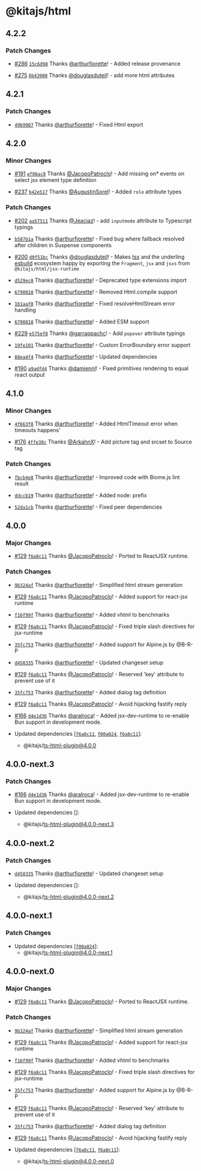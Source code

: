 # @kitajs/html

## 4.2.2

### Patch Changes

- [#286](https://github.com/kitajs/html/pull/286)
  [`15c6d98`](https://github.com/kitajs/html/commit/15c6d98dd84541ba07f6b8ea7940b61b93e4be4a)
  Thanks [@arthurfiorette](https://github.com/arthurfiorette)! - Added release provenance

- [#275](https://github.com/kitajs/html/pull/275)
  [`8b43900`](https://github.com/kitajs/html/commit/8b43900b23a7a96adb1f1d49cc25188d27efa002)
  Thanks [@douglasduteil](https://github.com/douglasduteil)! - add more html attributes

## 4.2.1

### Patch Changes

- [`49b9987`](https://github.com/kitajs/html/commit/49b99873ee8c7b29ff6390c1bb83b30d4d2ea757)
  Thanks [@arthurfiorette](https://github.com/arthurfiorette)! - Fixed Html export

## 4.2.0

### Minor Changes

- [#191](https://github.com/kitajs/html/pull/191)
  [`af06ac8`](https://github.com/kitajs/html/commit/af06ac88a066c61cf66c0a0667a942a7bf2c5dd9)
  Thanks [@JacopoPatroclo](https://github.com/JacopoPatroclo)! - Add missing on\* events
  on select jsx element type definition

- [#237](https://github.com/kitajs/html/pull/237)
  [`b42e517`](https://github.com/kitajs/html/commit/b42e517fdd33f87668bfb8dd84e9d5221273b8f5)
  Thanks [@AugustinSorel](https://github.com/AugustinSorel)! - Added `role` attribute
  types

### Patch Changes

- [#202](https://github.com/kitajs/html/pull/202)
  [`aa57511`](https://github.com/kitajs/html/commit/aa57511644f2a082739da65591964e34482df2b0)
  Thanks [@Jeaciaz](https://github.com/Jeaciaz)! - add `inputmode` attribute to Typescript
  typings

- [`b587b1a`](https://github.com/kitajs/html/commit/b587b1afc4cdc2d6b1d9580ca3a289e1e49edb3d)
  Thanks [@arthurfiorette](https://github.com/arthurfiorette)! - Fixed bug where fallback
  resolved after children in Suspense components

- [#200](https://github.com/kitajs/html/pull/200)
  [`d0f51bc`](https://github.com/kitajs/html/commit/d0f51bcf1ecc6bd57b16247a18415f220fb3082b)
  Thanks [@douglasduteil](https://github.com/douglasduteil)! - Makes
  [tsx](https://www.npmjs.com/package/tsx) and the underling
  [esbuild](https://esbuild.github.io/) ecosystem happy by exporting the `Fragment`, `jsx`
  and `jsxs` from `@kitajs/html/jsx-runtime`

- [`d529ec0`](https://github.com/kitajs/html/commit/d529ec009041bbf9c88f86eedbe2c9c39973f8ee)
  Thanks [@arthurfiorette](https://github.com/arthurfiorette)! - Deprecated type
  extensions import

- [`6790818`](https://github.com/kitajs/html/commit/6790818c4c694a9816bf7ccddc39779fa3afc8d1)
  Thanks [@arthurfiorette](https://github.com/arthurfiorette)! - Removed Html.compile
  support

- [`1b1aaf0`](https://github.com/kitajs/html/commit/1b1aaf0bbdefa6b2592e479c648251eb6e317330)
  Thanks [@arthurfiorette](https://github.com/arthurfiorette)! - Fixed resolveHtmlStream
  error handling

- [`6790818`](https://github.com/kitajs/html/commit/6790818c4c694a9816bf7ccddc39779fa3afc8d1)
  Thanks [@arthurfiorette](https://github.com/arthurfiorette)! - Added ESM support

- [#229](https://github.com/kitajs/html/pull/229)
  [`e575ef8`](https://github.com/kitajs/html/commit/e575ef8a23b73ff05599d791fb0355f6c8c75386)
  Thanks [@garrappachc](https://github.com/garrappachc)! - Add `popover` attribute typings

- [`19fe101`](https://github.com/kitajs/html/commit/19fe1019068d2d7b1af52b654e270851ffd38622)
  Thanks [@arthurfiorette](https://github.com/arthurfiorette)! - Custom ErrorBoundary
  error support

- [`88ea4f4`](https://github.com/kitajs/html/commit/88ea4f4e405a96b95103fe000a2d157cbad5b806)
  Thanks [@arthurfiorette](https://github.com/arthurfiorette)! - Updated dependencies

- [#190](https://github.com/kitajs/html/pull/190)
  [`a9adfd4`](https://github.com/kitajs/html/commit/a9adfd4bcf76d9412970789e1255d6dbeb863026)
  Thanks [@damiennl](https://github.com/damiennl)! - Fixed primitives rendering to equal
  react output

## 4.1.0

### Minor Changes

- [`4f663f8`](https://github.com/kitajs/html/commit/4f663f879e9c696ec50bb40599b41431e60f0b34)
  Thanks [@arthurfiorette](https://github.com/arthurfiorette)! - Added HtmlTimeout error
  when timeouts happens'

- [#176](https://github.com/kitajs/html/pull/176)
  [`4ffe38c`](https://github.com/kitajs/html/commit/4ffe38cbff2cfcd5277f064f8c60a240cc2f10ea)
  Thanks [@ArkahnX](https://github.com/ArkahnX)! - Add picture tag and srcset to Source
  tag

### Patch Changes

- [`fbcb4e8`](https://github.com/kitajs/html/commit/fbcb4e85803560cba4ac459bcd6d1b4dc72776e3)
  Thanks [@arthurfiorette](https://github.com/arthurfiorette)! - Improved code with
  Biome.js lint result

- [`ddccb19`](https://github.com/kitajs/html/commit/ddccb19cba4c7033af6761178e68a416a465c852)
  Thanks [@arthurfiorette](https://github.com/arthurfiorette)! - Added node: prefix

- [`52da1cb`](https://github.com/kitajs/html/commit/52da1cb7f3480d7b335abcd35accd0e1608c3928)
  Thanks [@arthurfiorette](https://github.com/arthurfiorette)! - Fixed peer dependencies

## 4.0.0

### Major Changes

- [#129](https://github.com/kitajs/html/pull/129)
  [`f6a8c11`](https://github.com/kitajs/html/commit/f6a8c1184039ae6168b4890e094a6ffd434c45ca)
  Thanks [@JacopoPatroclo](https://github.com/JacopoPatroclo)! - Ported to ReactJSX
  runtime.

### Patch Changes

- [`9b324af`](https://github.com/kitajs/html/commit/9b324afaf28e5accc27469e02527cd8c1c7d2608)
  Thanks [@arthurfiorette](https://github.com/arthurfiorette)! - Simplified html stream
  generation

- [#129](https://github.com/kitajs/html/pull/129)
  [`f6a8c11`](https://github.com/kitajs/html/commit/f6a8c1184039ae6168b4890e094a6ffd434c45ca)
  Thanks [@JacopoPatroclo](https://github.com/JacopoPatroclo)! - Added support for
  react-jsx runtime

- [`f16f99f`](https://github.com/kitajs/html/commit/f16f99f1e8ebbc917dc86e587e5c5a49bb93a2dd)
  Thanks [@arthurfiorette](https://github.com/arthurfiorette)! - Added vhtml to benchmarks

- [#129](https://github.com/kitajs/html/pull/129)
  [`f6a8c11`](https://github.com/kitajs/html/commit/f6a8c1184039ae6168b4890e094a6ffd434c45ca)
  Thanks [@JacopoPatroclo](https://github.com/JacopoPatroclo)! - Fixed triple slash
  directives for jsx-runtime

- [`35fc753`](https://github.com/kitajs/html/commit/35fc753e23391d97a44f867833038c0e9f66cf37)
  Thanks [@arthurfiorette](https://github.com/arthurfiorette)! - Added support for
  Alpine.js by @B-R-P

- [`d458335`](https://github.com/kitajs/html/commit/d458335a2988a3f9a758afc9e6b29ed91d35eb69)
  Thanks [@arthurfiorette](https://github.com/arthurfiorette)! - Updated changeset setup

- [#129](https://github.com/kitajs/html/pull/129)
  [`f6a8c11`](https://github.com/kitajs/html/commit/f6a8c1184039ae6168b4890e094a6ffd434c45ca)
  Thanks [@JacopoPatroclo](https://github.com/JacopoPatroclo)! - Reserved 'key' attribute
  to prevent use of it

- [`35fc753`](https://github.com/kitajs/html/commit/35fc753e23391d97a44f867833038c0e9f66cf37)
  Thanks [@arthurfiorette](https://github.com/arthurfiorette)! - Added dialog tag
  definition

- [#129](https://github.com/kitajs/html/pull/129)
  [`f6a8c11`](https://github.com/kitajs/html/commit/f6a8c1184039ae6168b4890e094a6ffd434c45ca)
  Thanks [@JacopoPatroclo](https://github.com/JacopoPatroclo)! - Avoid hijacking fastify
  reply

- [#166](https://github.com/kitajs/html/pull/166)
  [`d4e1d36`](https://github.com/kitajs/html/commit/d4e1d3616bd32a671ad1ea81d92c948b865e9693)
  Thanks [@aralroca](https://github.com/aralroca)! - Added jsx-dev-runtime to re-enable
  Bun support in development mode.

- Updated dependencies
  [[`f6a8c11`](https://github.com/kitajs/html/commit/f6a8c1184039ae6168b4890e094a6ffd434c45ca),
  [`f00a024`](https://github.com/kitajs/html/commit/f00a024b7c289ae5543442c3c6cd4d1d0373e386),
  [`f6a8c11`](https://github.com/kitajs/html/commit/f6a8c1184039ae6168b4890e094a6ffd434c45ca)]:
  - @kitajs/ts-html-plugin@4.0.0

## 4.0.0-next.3

### Patch Changes

- [#166](https://github.com/kitajs/html/pull/166)
  [`d4e1d36`](https://github.com/kitajs/html/commit/d4e1d3616bd32a671ad1ea81d92c948b865e9693)
  Thanks [@aralroca](https://github.com/aralroca)! - Added jsx-dev-runtime to re-enable
  Bun support in development mode.

- Updated dependencies []:
  - @kitajs/ts-html-plugin@4.0.0-next.3

## 4.0.0-next.2

### Patch Changes

- [`d458335`](https://github.com/kitajs/html/commit/d458335a2988a3f9a758afc9e6b29ed91d35eb69)
  Thanks [@arthurfiorette](https://github.com/arthurfiorette)! - Updated changeset setup

- Updated dependencies []:
  - @kitajs/ts-html-plugin@4.0.0-next.2

## 4.0.0-next.1

### Patch Changes

- Updated dependencies
  [[`f00a024`](https://github.com/kitajs/html/commit/f00a024b7c289ae5543442c3c6cd4d1d0373e386)]:
  - @kitajs/ts-html-plugin@4.0.0-next.1

## 4.0.0-next.0

### Major Changes

- [#129](https://github.com/kitajs/html/pull/129)
  [`f6a8c11`](https://github.com/kitajs/html/commit/f6a8c1184039ae6168b4890e094a6ffd434c45ca)
  Thanks [@JacopoPatroclo](https://github.com/JacopoPatroclo)! - Ported to ReactJSX
  runtime.

### Patch Changes

- [`9b324af`](https://github.com/kitajs/html/commit/9b324afaf28e5accc27469e02527cd8c1c7d2608)
  Thanks [@arthurfiorette](https://github.com/arthurfiorette)! - Simplified html stream
  generation

- [#129](https://github.com/kitajs/html/pull/129)
  [`f6a8c11`](https://github.com/kitajs/html/commit/f6a8c1184039ae6168b4890e094a6ffd434c45ca)
  Thanks [@JacopoPatroclo](https://github.com/JacopoPatroclo)! - Added support for
  react-jsx runtime

- [`f16f99f`](https://github.com/kitajs/html/commit/f16f99f1e8ebbc917dc86e587e5c5a49bb93a2dd)
  Thanks [@arthurfiorette](https://github.com/arthurfiorette)! - Added vhtml to benchmarks

- [#129](https://github.com/kitajs/html/pull/129)
  [`f6a8c11`](https://github.com/kitajs/html/commit/f6a8c1184039ae6168b4890e094a6ffd434c45ca)
  Thanks [@JacopoPatroclo](https://github.com/JacopoPatroclo)! - Fixed triple slash
  directives for jsx-runtime

- [`35fc753`](https://github.com/kitajs/html/commit/35fc753e23391d97a44f867833038c0e9f66cf37)
  Thanks [@arthurfiorette](https://github.com/arthurfiorette)! - Added support for
  Alpine.js by @B-R-P

- [#129](https://github.com/kitajs/html/pull/129)
  [`f6a8c11`](https://github.com/kitajs/html/commit/f6a8c1184039ae6168b4890e094a6ffd434c45ca)
  Thanks [@JacopoPatroclo](https://github.com/JacopoPatroclo)! - Reserved 'key' attribute
  to prevent use of it

- [`35fc753`](https://github.com/kitajs/html/commit/35fc753e23391d97a44f867833038c0e9f66cf37)
  Thanks [@arthurfiorette](https://github.com/arthurfiorette)! - Added dialog tag
  definition

- [#129](https://github.com/kitajs/html/pull/129)
  [`f6a8c11`](https://github.com/kitajs/html/commit/f6a8c1184039ae6168b4890e094a6ffd434c45ca)
  Thanks [@JacopoPatroclo](https://github.com/JacopoPatroclo)! - Avoid hijacking fastify
  reply

- Updated dependencies
  [[`f6a8c11`](https://github.com/kitajs/html/commit/f6a8c1184039ae6168b4890e094a6ffd434c45ca),
  [`f6a8c11`](https://github.com/kitajs/html/commit/f6a8c1184039ae6168b4890e094a6ffd434c45ca)]:
  - @kitajs/ts-html-plugin@4.0.0-next.0
